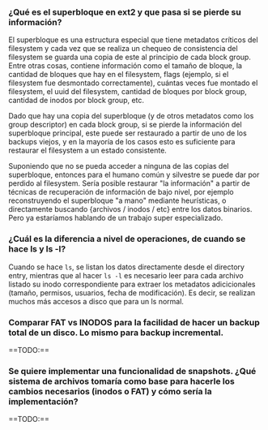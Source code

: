 ### ¿Qué es el superbloque en ext2 y que pasa si se pierde su información?

El superbloque es una estructura especial que tiene metadatos críticos del filesystem y cada vez que se realiza un chequeo de consistencia del filesystem se guarda una copia de este al principio de cada block group. Entre otras cosas, contiene información como el tamaño de bloque, la cantidad de bloques que hay en el filesystem, flags (ejemplo, si el filesystem fue desmontado correctamente), cuántas veces fue montado el filesystem, el uuid del filesystem, cantidad de bloques por block group, cantidad de inodos por block group, etc.

Dado que hay una copia del superbloque (y de otros metadatos como los group descriptor) en cada block group, si se pierde la información del superbloque principal, este puede ser restaurado a partir de uno de los backups viejos, y en la mayoría de los casos esto es suficiente para restaurar el filesystem a un estado consistente.

Suponiendo que no se pueda acceder a ninguna de las copias del superbloque, entonces para el humano común y silvestre se puede dar por perdido al filesystem. Sería posible restaurar "la información" a partir de técnicas de recuperación de información de bajo nivel, por ejemplo reconstruyendo el superbloque "a mano" mediante heurísticas, o directamente buscando {archivos / inodos / etc} entre los datos binarios. Pero ya estaríamos hablando de un trabajo super especializado.

### ¿Cuál es la diferencia a nivel de operaciones, de cuando se hace ls y ls -l?

Cuando se hace `ls`, se listan los datos directamente desde el directory entry, mientras que al hacer `ls -l` es necesario leer para cada archivo listado su inodo correspondiente para extraer los metadatos adicicionales (tamaño, permisos, usuarios, fecha de modificación). Es decir, se realizan muchos más accesos a disco que para un ls normal.

### Comparar FAT vs INODOS para la facilidad de hacer un backup total de un disco. Lo mismo para backup incremental.

==TODO:==

### Se quiere implementar una funcionalidad de snapshots. ¿Qué sistema de archivos tomaría como base para hacerle los cambios necesarios (inodos o FAT) y cómo sería la implementación?

==TODO:==